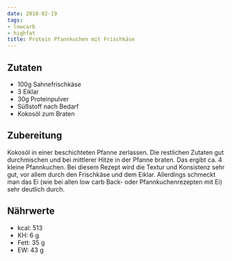 ```yaml
---
date: 2018-02-19
tags:
- lowcarb
- highfat
title: Protein Pfannkuchen mit Frischkäse
---
```


## Zutaten
- 100g  Sahnefrischkäse
- 3     Eiklar
- 30g   Proteinpulver
- Süßstoff nach Bedarf
- Kokosöl zum Braten

## Zubereitung
Kokosöl in einer beschichteten Pfanne zerlassen. Die restlichen Zutaten gut durchmischen und bei mittlerer Hitze in der Pfanne braten. Das ergibt ca. 4 kleine Pfannkuchen. Bei diesem Rezept wird die Textur und Konsistenz sehr gut, vor allem durch den Frischkäse und dem Eiklar. Allerdings schmeckt man das Ei (wie bei allen low carb Back- oder Pfannkuchenrezepten mit Ei) sehr deutlich durch.

## Nährwerte
- kcal: 513
- KH:     6 g
- Fett:  35 g
- EW:    43 g
